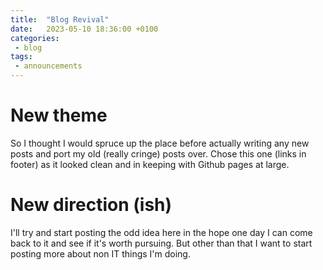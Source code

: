 ```yaml
---
title:  "Blog Revival"
date:   2023-05-10 18:36:00 +0100
categories: 
 - blog
tags: 
 - announcements
---
```

# New theme
So I thought I would spruce up the place before actually writing any new posts and port my old (really cringe) posts 
over.  Chose this one (links in footer) as it looked clean and in keeping with Github pages at large. 

# New direction (ish)
I'll try and start posting the odd idea here in the hope one day I can come back to it and see if it's worth pursuing.
But other than that I want to start posting more about non IT things I'm doing. 
